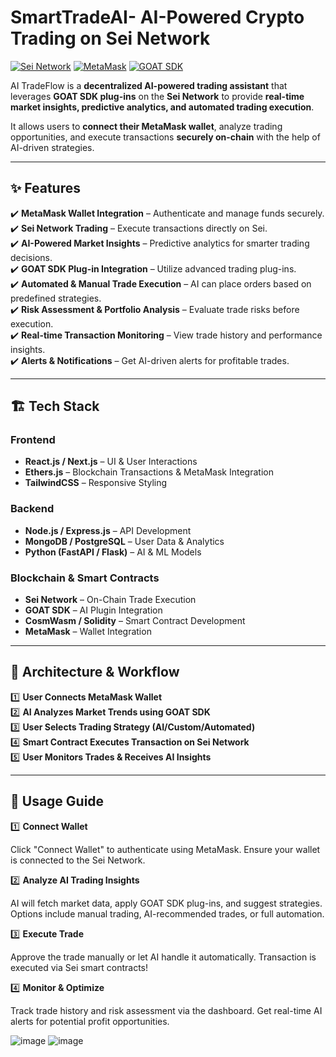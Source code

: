 # SmartTradeAI- AI-Powered Crypto Trading on Sei Network

[![Sei Network](https://img.shields.io/badge/Sei%20Network-DeFi-blue.svg)](https://www.sei.io/)
[![MetaMask](https://img.shields.io/badge/MetaMask-Wallet-orange.svg)](https://metamask.io/)
[![GOAT SDK](https://img.shields.io/badge/GOAT%20SDK-Plugins-green.svg)](https://github.com/goat-sdk/goat)

AI TradeFlow is a **decentralized AI-powered trading assistant** that leverages **GOAT SDK plug-ins** on the **Sei Network** to provide **real-time market insights, predictive analytics, and automated trading execution**.

It allows users to **connect their MetaMask wallet**, analyze trading opportunities, and execute transactions **securely on-chain** with the help of AI-driven strategies.

---

## ✨ **Features**

✔️ **MetaMask Wallet Integration** – Authenticate and manage funds securely.  
✔️ **Sei Network Trading** – Execute transactions directly on Sei.  
✔️ **AI-Powered Market Insights** – Predictive analytics for smarter trading decisions.  
✔️ **GOAT SDK Plug-in Integration** – Utilize advanced trading plug-ins.  
✔️ **Automated & Manual Trade Execution** – AI can place orders based on predefined strategies.  
✔️ **Risk Assessment & Portfolio Analysis** – Evaluate trade risks before execution.  
✔️ **Real-time Transaction Monitoring** – View trade history and performance insights.  
✔️ **Alerts & Notifications** – Get AI-driven alerts for profitable trades.

---

## 🏗️ **Tech Stack**

### **Frontend**

- **React.js / Next.js** – UI & User Interactions
- **Ethers.js** – Blockchain Transactions & MetaMask Integration
- **TailwindCSS** – Responsive Styling

### **Backend**

- **Node.js / Express.js** – API Development
- **MongoDB / PostgreSQL** – User Data & Analytics
- **Python (FastAPI / Flask)** – AI & ML Models

### **Blockchain & Smart Contracts**

- **Sei Network** – On-Chain Trade Execution
- **GOAT SDK** – AI Plugin Integration
- **CosmWasm / Solidity** – Smart Contract Development
- **MetaMask** – Wallet Integration

---

## 🔗 **Architecture & Workflow**

1️⃣ **User Connects MetaMask Wallet**  
2️⃣ **AI Analyzes Market Trends using GOAT SDK**  
3️⃣ **User Selects Trading Strategy (AI/Custom/Automated)**  
4️⃣ **Smart Contract Executes Transaction on Sei Network**  
5️⃣ **User Monitors Trades & Receives AI Insights**

---

## 📌 **Usage Guide**

1️⃣ **Connect Wallet**

Click "Connect Wallet" to authenticate using MetaMask.
Ensure your wallet is connected to the Sei Network.

2️⃣ **Analyze AI Trading Insights**

AI will fetch market data, apply GOAT SDK plug-ins, and suggest strategies.
Options include manual trading, AI-recommended trades, or full automation.

3️⃣ **Execute Trade**

Approve the trade manually or let AI handle it automatically.
Transaction is executed via Sei smart contracts!

4️⃣ **Monitor & Optimize**

Track trade history and risk assessment via the dashboard.
Get real-time AI alerts for potential profit opportunities.

![image](https://github.com/user-attachments/assets/6aacbe70-9db5-4df6-9879-cf2cc1ab616e)
![image](https://github.com/user-attachments/assets/2e052ad6-149c-4de6-876e-5b532dd55505)

